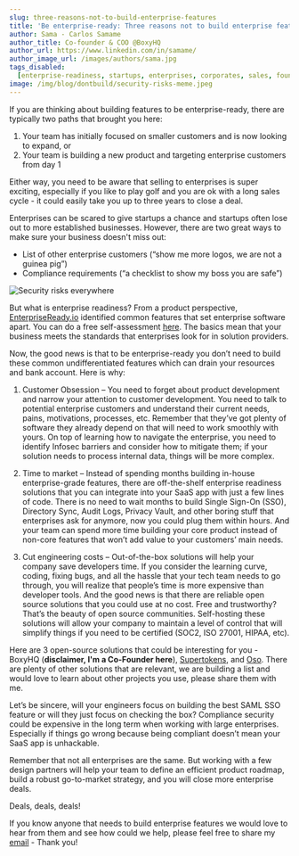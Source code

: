 ```yaml
---
slug: three-reasons-not-to-build-enterprise-features
title: 'Be enterprise-ready: Three reasons not to build enterprise features!'
author: Sama - Carlos Samame
author_title: Co-founder & COO @BoxyHQ
author_url: https://www.linkedin.com/in/samame/
author_image_url: /images/authors/sama.jpg
tags_disabled:
  [enterprise-readiness, startups, enterprises, corporates, sales, founder]
image: /img/blog/dontbuild/security-risks-meme.jpeg
---
```


If you are thinking about building features to be enterprise-ready, there are typically two paths that brought you here:

1. Your team has initially focused on smaller customers and is now looking to expand, or
2. Your team is building a new product and targeting enterprise customers from day 1

Either way, you need to be aware that selling to enterprises is super exciting, especially if you like to play golf and you are ok with a long sales cycle - it could easily take you up to three years to close a deal.

Enterprises can be scared to give startups a chance and startups often lose out to more established businesses. However, there are two great ways to make sure your business doesn't miss out:

- List of other enterprise customers (“show me more logos, we are not a guinea pig”)
- Compliance requirements (“a checklist to show my boss you are safe”)

![Security risks everywhere](/img/blog/dontbuild/security-risks-meme.jpeg)

But what is enterprise readiness? From a product perspective, [EnterpriseReady.io](https://www.enterpriseready.io) identified common features that set enterprise software apart. You can do a free self-assessment [here](https://www.enterprisegrade.io/). The basics mean that your business meets the standards that enterprises look for in solution providers.

Now, the good news is that to be enterprise-ready you don’t need to build these common undifferentiated features which can drain your resources and bank account. Here is why:

1. Customer Obsession – You need to forget about product development and narrow your attention to customer development. You need to talk to potential enterprise customers and understand their current needs, pains, motivations, processes, etc. Remember that they’ve got plenty of software they already depend on that will need to work smoothly with yours. On top of learning how to navigate the enterprise, you need to identify Infosec barriers and consider how to mitigate them; if your solution needs to process internal data, things will be more complex.

2. Time to market – Instead of spending months building in-house enterprise-grade features, there are off-the-shelf enterprise readiness solutions that you can integrate into your SaaS app with just a few lines of code. There is no need to wait months to build Single Sign-On (SSO), Directory Sync, Audit Logs, Privacy Vault, and other boring stuff that enterprises ask for anymore, now you could plug them within hours. And your team can spend more time building your core product instead of non-core features that won’t add value to your customers’ main needs.

3. Cut engineering costs – Out-of-the-box solutions will help your company save developers time. If you consider the learning curve, coding, fixing bugs, and all the hassle that your tech team needs to go through, you will realize that people’s time is more expensive than developer tools. And the good news is that there are reliable open source solutions that you could use at no cost. Free and trustworthy? That’s the beauty of open source communities. Self-hosting these solutions will allow your company to maintain a level of control that will simplify things if you need to be certified (SOC2, ISO 27001, HIPAA, etc).

Here are 3 open-source solutions that could be interesting for you - BoxyHQ (**disclaimer, I'm a Co-Founder here**), [Supertokens](https://supertokens.com), and [Oso](https://www.osohq.com). There are plenty of other solutions that are relevant, we are building a list and would love to learn about other projects you use, please share them with me.

Let’s be sincere, will your engineers focus on building the best SAML SSO feature or will they just focus on checking the box? Compliance security could be expensive in the long term when working with large enterprises. Especially if things go wrong because being compliant doesn’t mean your SaaS app is unhackable.

Remember that not all enterprises are the same. But working with a few design partners will help your team to define an efficient product roadmap, build a robust go-to-market strategy, and you will close more enterprise deals.

Deals, deals, deals!

If you know anyone that needs to build enterprise features we would love to hear from them and see how could we help, please feel free to share my [email](mailto:sama@boxyhq.com) - Thank you!
